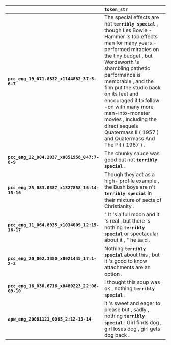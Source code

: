 |                                                | `token_str`                                                                                                                                                                                                                                                                                                                                                                                                                                  |
|:-----------------------------------------------|:---------------------------------------------------------------------------------------------------------------------------------------------------------------------------------------------------------------------------------------------------------------------------------------------------------------------------------------------------------------------------------------------------------------------------------------------|
| **`pcc_eng_19_071.8832_x1144882_37:5-6-7`**    | The special effects are not __``terribly special``__ , though Les Bowie - Hammer 's top effects man for many years - performed miracles on the tiny budget , but Wordsworth 's shambling pathetic performance is memorable , and the film put the studio back on its feet and encouraged it to follow -on with many more man-into-monster movies , including the direct sequels Quatermass II ( 1957 ) and Quatermass And The Pit ( 1967 ) . |
| **`pcc_eng_22_004.2037_x0051958_047:7-8-9`**   | The chunky sauce was good but not __``terribly special``__ .                                                                                                                                                                                                                                                                                                                                                                                 |
| **`pcc_eng_25_083.0387_x1327858_16:14-15-16`** | Though they act as a high- profile example , the Bush boys are n't __``terribly special``__ in their mixture of sects of Christianity .                                                                                                                                                                                                                                                                                                      |
| **`pcc_eng_11_064.8935_x1034009_12:15-16-17`** | " It 's a full moon and it 's real , but there 's nothing __``terribly special``__ or spectacular about it , " he said .                                                                                                                                                                                                                                                                                                                     |
| **`pcc_eng_20_002.3380_x0021445_17:1-2-3`**    | Nothing __``terribly special``__ about this , but it 's good to know attachments are an option .                                                                                                                                                                                                                                                                                                                                             |
| **`pcc_eng_16_030.6716_x0480223_22:08-09-10`** | I thought this soup was ok , nothing __``terribly special``__ .                                                                                                                                                                                                                                                                                                                                                                              |
| **`apw_eng_20081121_0065_2:12-13-14`**         | it 's sweet and eager to please but , sadly , nothing __``terribly special``__ : Girl finds dog , girl loses dog , girl gets dog back .                                                                                                                                                                                                                                                                                                      |